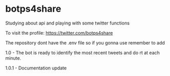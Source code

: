# botps4share

Studying about api and playing with some twitter functions

To visit the profile: https://twitter.com/botps4share

The repository dont have the .env file so if you gonna use remember to add

1.0 - The bot is ready to identify the most recent tweets and do rt at each minute.

1.0.1 - Documentation update
